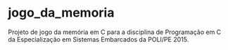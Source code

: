 # jogo_da_memoria
Projeto de jogo da memória em C para a disciplina de Programação em C da Especialização em Sistemas Embarcados da POLI/PE 2015.
